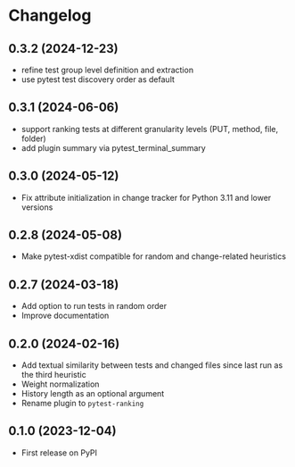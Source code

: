 
# Changelog

0.3.2 (2024-12-23)
----

* refine test group level definition and extraction
* use pytest test discovery order as default

0.3.1 (2024-06-06)
----

* support ranking tests at different granularity levels (PUT, method, file, folder)
* add plugin summary via pytest_terminal_summary

0.3.0 (2024-05-12)
----

* Fix attribute initialization in change tracker for Python 3.11 and lower versions


0.2.8 (2024-05-08)
----

* Make pytest-xdist compatible for random and change-related heuristics


0.2.7 (2024-03-18)
----

* Add option to run tests in random order
* Improve documentation




0.2.0 (2024-02-16)
----

* Add textual similarity between tests and changed files since last run as the third heuristic
* Weight normalization
* History length as an optional argument
* Rename plugin to `pytest-ranking`


0.1.0 (2023-12-04)
----

* First release on PyPI
